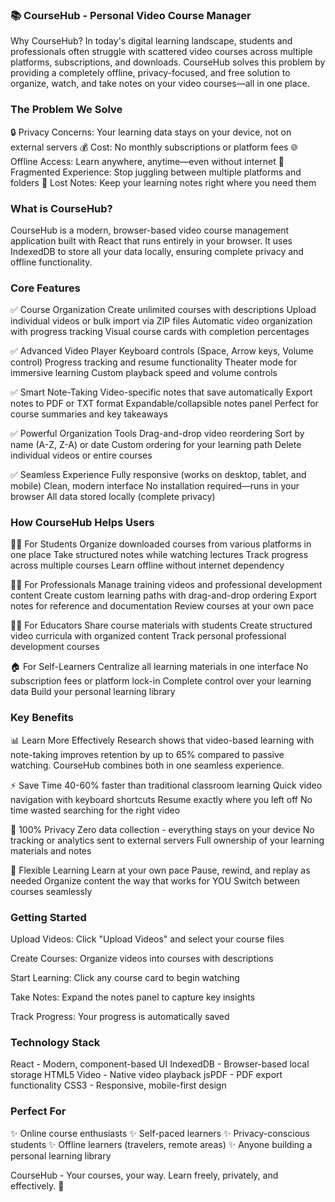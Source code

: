 ### 📚 CourseHub - Personal Video Course Manager
Why CourseHub?
In today's digital learning landscape, students and professionals often struggle with scattered video courses across multiple platforms, subscriptions, and downloads. CourseHub solves this problem by providing a completely offline, privacy-focused, and free solution to organize, watch, and take notes on your video courses—all in one place.

### The Problem We Solve
🔒 Privacy Concerns: Your learning data stays on your device, not on external servers
💰 Cost: No monthly subscriptions or platform fees
🌐 Offline Access: Learn anywhere, anytime—even without internet
📱 Fragmented Experience: Stop juggling between multiple platforms and folders
📝 Lost Notes: Keep your learning notes right where you need them

### What is CourseHub?
CourseHub is a modern, browser-based video course management application built with React that runs entirely in your browser. It uses IndexedDB to store all your data locally, ensuring complete privacy and offline functionality.

### Core Features
✅ Course Organization
Create unlimited courses with descriptions
Upload individual videos or bulk import via ZIP files
Automatic video organization with progress tracking
Visual course cards with completion percentages

✅ Advanced Video Player
Keyboard controls (Space, Arrow keys, Volume control)
Progress tracking and resume functionality
Theater mode for immersive learning
Custom playback speed and volume controls

✅ Smart Note-Taking
Video-specific notes that save automatically
Export notes to PDF or TXT format
Expandable/collapsible notes panel
Perfect for course summaries and key takeaways

✅ Powerful Organization Tools
Drag-and-drop video reordering
Sort by name (A-Z, Z-A) or date
Custom ordering for your learning path
Delete individual videos or entire courses

✅ Seamless Experience
Fully responsive (works on desktop, tablet, and mobile)
Clean, modern interface
No installation required—runs in your browser
All data stored locally (complete privacy)

### How CourseHub Helps Users
👨‍🎓 For Students
Organize downloaded courses from various platforms in one place
Take structured notes while watching lectures
Track progress across multiple courses
Learn offline without internet dependency

👨‍💼 For Professionals
Manage training videos and professional development content
Create custom learning paths with drag-and-drop ordering
Export notes for reference and documentation
Review courses at your own pace

👨‍🏫 For Educators
Share course materials with students
Create structured video curricula with organized content
Track personal professional development courses

🏠 For Self-Learners
Centralize all learning materials in one interface
No subscription fees or platform lock-in
Complete control over your learning data
Build your personal learning library

### Key Benefits
📊 Learn More Effectively
Research shows that video-based learning with note-taking improves retention by up to 65% compared to passive watching. CourseHub combines both in one seamless experience.

⚡ Save Time
40-60% faster than traditional classroom learning
Quick video navigation with keyboard shortcuts
Resume exactly where you left off
No time wasted searching for the right video

💯 100% Privacy
Zero data collection - everything stays on your device
No tracking or analytics sent to external servers
Full ownership of your learning materials and notes

🎯 Flexible Learning
Learn at your own pace
Pause, rewind, and replay as needed
Organize content the way that works for YOU
Switch between courses seamlessly

### Getting Started
Upload Videos: Click "Upload Videos" and select your course files

Create Courses: Organize videos into courses with descriptions

Start Learning: Click any course card to begin watching

Take Notes: Expand the notes panel to capture key insights

Track Progress: Your progress is automatically saved

### Technology Stack
React - Modern, component-based UI
IndexedDB - Browser-based local storage
HTML5 Video - Native video playback
jsPDF - PDF export functionality
CSS3 - Responsive, mobile-first design

### Perfect For
✨ Online course enthusiasts
✨ Self-paced learners
✨ Privacy-conscious students
✨ Offline learners (travelers, remote areas)
✨ Anyone building a personal learning library

CourseHub - Your courses, your way. Learn freely, privately, and effectively. 🚀